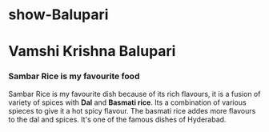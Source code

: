 # show-Balupari
# Vamshi Krishna Balupari
### Sambar Rice is my favourite food
Sambar Rice is my favourite dish because of its rich flavours, it is a fusion of variety of spices with **Dal** and **Basmati rice**. Its a combination of various spieces to give it a hot spicy flavour.
The basmati rice addes more flavours to the dal and spices. It's one of the famous dishes of Hyderabad.